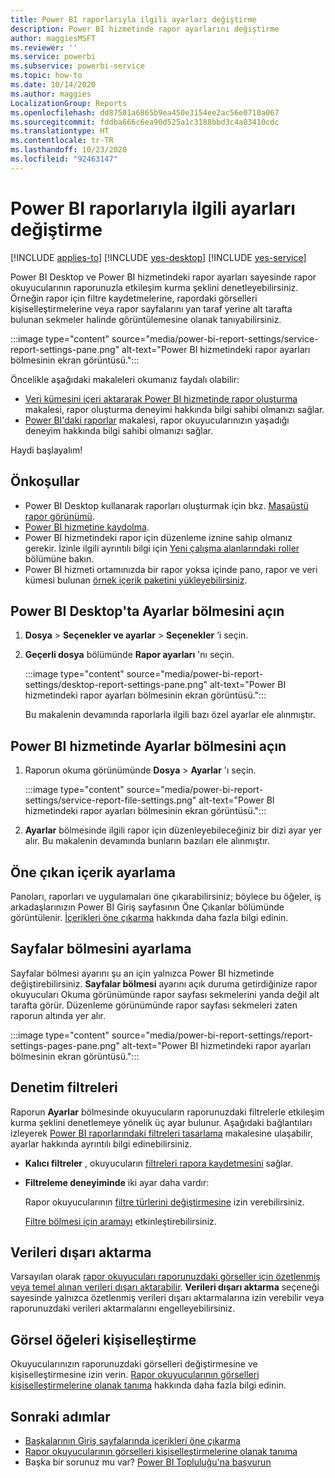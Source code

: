 ```yaml
---
title: Power BI raporlarıyla ilgili ayarları değiştirme
description: Power BI hizmetinde rapor ayarlarını değiştirme
author: maggiesMSFT
ms.reviewer: ''
ms.service: powerbi
ms.subservice: powerbi-service
ms.topic: how-to
ms.date: 10/14/2020
ms.author: maggies
LocalizationGroup: Reports
ms.openlocfilehash: dd87501a6865b9ea450e3154ee2ac56e0710a067
ms.sourcegitcommit: fddba666c6ea90d525a1c3188bbd3c4a03410cdc
ms.translationtype: HT
ms.contentlocale: tr-TR
ms.lasthandoff: 10/23/2020
ms.locfileid: "92463147"
---
```

# <a name="change-settings-for-power-bi-reports"></a>Power BI raporlarıyla ilgili ayarları değiştirme

[!INCLUDE [applies-to](../includes/applies-to.md)] [!INCLUDE [yes-desktop](../includes/yes-desktop.md)] [!INCLUDE [yes-service](../includes/yes-service.md)]

Power BI Desktop ve Power BI hizmetindeki rapor ayarları sayesinde rapor okuyucularının raporunuzla etkileşim kurma şeklini denetleyebilirsiniz. Örneğin rapor için filtre kaydetmelerine, rapordaki görselleri kişiselleştirmelerine veya rapor sayfalarını yan taraf yerine alt tarafta bulunan sekmeler halinde görüntülemesine olanak tanıyabilirsiniz.

:::image type="content" source="media/power-bi-report-settings/service-report-settings-pane.png" alt-text="Power BI hizmetindeki rapor ayarları bölmesinin ekran görüntüsü.":::

Öncelikle aşağıdaki makaleleri okumanız faydalı olabilir:

- [Veri kümesini içeri aktararak Power BI hizmetinde rapor oluşturma](service-report-create-new.md) makalesi, rapor oluşturma deneyimi hakkında bilgi sahibi olmanızı sağlar.
- [Power BI'daki raporlar](../consumer/end-user-reports.md) makalesi, rapor okuyucularınızın yaşadığı deneyim hakkında bilgi sahibi olmanızı sağlar.

 Haydi başlayalım!

## <a name="prerequisites"></a>Önkoşullar

- Power BI Desktop kullanarak raporları oluşturmak için bkz. [Masaüstü rapor görünümü](desktop-report-view.md).
- [Power BI hizmetine kaydolma](../fundamentals/service-self-service-signup-for-power-bi.md). 
- Power BI hizmetindeki rapor için düzenleme iznine sahip olmanız gerekir. İzinle ilgili ayrıntılı bilgi için [Yeni çalışma alanlarındaki roller](../collaborate-share/service-new-workspaces.md#roles-in-the-new-workspaces) bölümüne bakın.
- Power BI hizmeti ortamınızda bir rapor yoksa içinde pano, rapor ve veri kümesi bulunan [örnek içerik paketini yükleyebilirsiniz](sample-datasets.md#install-built-in-content-packs).

## <a name="open-the-settings-pane-in-power-bi-desktop"></a>Power BI Desktop'ta Ayarlar bölmesini açın

1. **Dosya** > **Seçenekler ve ayarlar** > **Seçenekler** ’i seçin.
1. **Geçerli dosya** bölümünde **Rapor ayarları** 'nı seçin.

    :::image type="content" source="media/power-bi-report-settings/desktop-report-settings-pane.png" alt-text="Power BI hizmetindeki rapor ayarları bölmesinin ekran görüntüsü.":::

    Bu makalenin devamında raporlarla ilgili bazı özel ayarlar ele alınmıştır.

## <a name="open-the-settings-pane-in-the-power-bi-service"></a>Power BI hizmetinde Ayarlar bölmesini açın

1. Raporun okuma görünümünde **Dosya** > **Ayarlar** 'ı seçin.

    :::image type="content" source="media/power-bi-report-settings/service-report-file-settings.png" alt-text="Power BI hizmetindeki rapor ayarları bölmesinin ekran görüntüsü.":::

1. **Ayarlar** bölmesinde ilgili rapor için düzenleyebileceğiniz bir dizi ayar yer alır. Bu makalenin devamında bunların bazıları ele alınmıştır.

## <a name="set-featured-content"></a>Öne çıkan içerik ayarlama

Panoları, raporları ve uygulamaları öne çıkarabilirsiniz; böylece bu öğeler, iş arkadaşlarınızın Power BI Giriş sayfasının Öne Çıkanlar bölümünde görüntülenir. [İçerikleri öne çıkarma](../collaborate-share/service-featured-content.md) hakkında daha fazla bilgi edinin.

## <a name="set-the-pages-pane"></a>Sayfalar bölmesini ayarlama

Sayfalar bölmesi ayarını şu an için yalnızca Power BI hizmetinde değiştirebilirsiniz. **Sayfalar bölmesi** ayarını açık duruma getirdiğinize rapor okuyucuları Okuma görünümünde rapor sayfası sekmelerini yanda değil alt tarafta görür. Düzenleme görünümünde rapor sayfası sekmeleri zaten raporun altında yer alır.

:::image type="content" source="media/power-bi-report-settings/report-settings-pages-pane.png" alt-text="Power BI hizmetindeki rapor ayarları bölmesinin ekran görüntüsü.":::

## <a name="control-filters"></a>Denetim filtreleri

Raporun **Ayarlar** bölmesinde okuyucuların raporunuzdaki filtrelerle etkileşim kurma şeklini denetlemeye yönelik üç ayar bulunur. Aşağıdaki bağlantıları izleyerek [Power BI raporlarındaki filtreleri tasarlama](power-bi-report-filter.md) makalesine ulaşabilir, ayarlar hakkında ayrıntılı bilgi edinebilirsiniz.

- **Kalıcı filtreler** , okuyucuların [filtreleri rapora kaydetmesini](power-bi-report-filter.md#allow-saving-filters) sağlar.
- **Filtreleme deneyiminde** iki ayar daha vardır:
    
    Rapor okuyucularının [filtre türlerini değiştirmesine](power-bi-report-filter.md#restrict-changes-to-filter-type) izin verebilirsiniz.

    [Filtre bölmesi için aramayı](power-bi-report-filter.md#filters-pane-search) etkinleştirebilirsiniz.

## <a name="export-data"></a>Verileri dışarı aktarma

Varsayılan olarak [rapor okuyucuları raporunuzdaki görseller için özetlenmiş veya temel alınan verileri dışarı aktarabilir](../consumer/end-user-export.md). **Verileri dışarı aktarma** seçeneği sayesinde yalnızca özetlenmiş verileri dışarı aktarmalarına izin verebilir veya raporunuzdaki verileri aktarmalarını engelleyebilirsiniz.

## <a name="personalize-visuals"></a>Görsel öğeleri kişiselleştirme

Okuyucularınızın raporunuzdaki görselleri değiştirmesine ve kişiselleştirmesine izin verin. [Rapor okuyucularının görselleri kişiselleştirmelerine olanak tanıma](power-bi-personalize-visuals.md) hakkında daha fazla bilgi edinin.

## <a name="next-steps"></a>Sonraki adımlar

* [Başkalarının Giriş sayfalarında içerikleri öne çıkarma](../collaborate-share/service-featured-content.md)
* [Rapor okuyucularının görselleri kişiselleştirmelerine olanak tanıma](power-bi-personalize-visuals.md)
* Başka bir sorunuz mu var? [Power BI Topluluğu'na başvurun](https://community.powerbi.com/)
